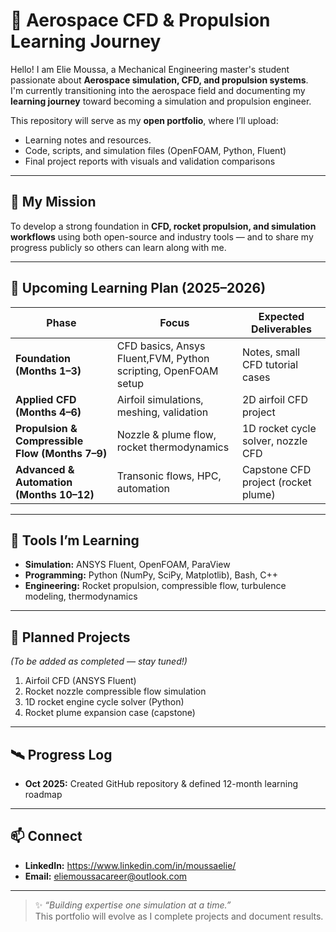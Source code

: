 # 🚀 Aerospace CFD & Propulsion Learning Journey

Hello! I am Elie Moussa, a Mechanical Engineering master's student passionate about **Aerospace simulation, CFD, and propulsion systems**.  
I'm currently transitioning into the aerospace field and documenting my **learning journey** toward becoming a simulation and propulsion engineer.

This repository will serve as my **open portfolio**, where I’ll upload:

- Learning notes and resources.  
- Code, scripts, and simulation files (OpenFOAM, Python, Fluent)  
- Final project reports with visuals and validation comparisons  

---

## 🎯 My Mission
To develop a strong foundation in **CFD, rocket propulsion, and simulation workflows** using both open-source and industry tools — and to share my progress publicly so others can learn along with me.

---

## 🧱 Upcoming Learning Plan (2025–2026)

| Phase | Focus | Expected Deliverables |
|---|---|---|
| **Foundation (Months 1–3)** | CFD basics, Ansys Fluent,FVM, Python scripting, OpenFOAM setup | Notes, small CFD tutorial cases |
| **Applied CFD (Months 4–6)** | Airfoil simulations, meshing, validation | 2D airfoil CFD project |
| **Propulsion & Compressible Flow (Months 7–9)** | Nozzle & plume flow, rocket thermodynamics | 1D rocket cycle solver, nozzle CFD |
| **Advanced & Automation (Months 10–12)** | Transonic flows, HPC, automation | Capstone CFD project (rocket plume) |

---

## 🧰 Tools I’m Learning

- **Simulation:** ANSYS Fluent, OpenFOAM, ParaView  
- **Programming:** Python (NumPy, SciPy, Matplotlib), Bash, C++
- **Engineering:** Rocket propulsion, compressible flow, turbulence modeling, thermodynamics  

---

## 🧩 Planned Projects

*(To be added as completed — stay tuned!)*  
1. Airfoil CFD (ANSYS Fluent)  
2. Rocket nozzle compressible flow simulation  
3. 1D rocket engine cycle solver (Python)  
4. Rocket plume expansion case (capstone)

---

## 🛰️ Progress Log
- **Oct 2025:** Created GitHub repository & defined 12-month learning roadmap  

---

## 📫 Connect
- **LinkedIn:** https://www.linkedin.com/in/moussaelie/ 
- **Email:** eliemoussacareer@outlook.com

---

> ✨ *“Building expertise one simulation at a time.”*  
This portfolio will evolve as I complete projects and document results.  

